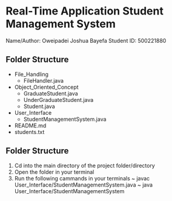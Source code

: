 # Real-Time Application Student Management System

Name/Author: Oweipadei Joshua Bayefa
Student ID: 500221880

## Folder Structure
- File_Handling
  - FileHandler.java
- Object_Oriented_Concept
  - GraduateStudent.java
  - UnderGraduateStudent.java
  - Student.java
- User_Interface
  - StudentManagementSystem.java
- README.md
- students.txt

## Folder Structure
1. Cd into the main directory of the project folder/directory
2. Open the folder in your terminal
3. Run the following cammands in your terminals
    ~ javac User_Interface/StudentManagementSystem.java
    ~ java User_Interface/StudentManagementSystem